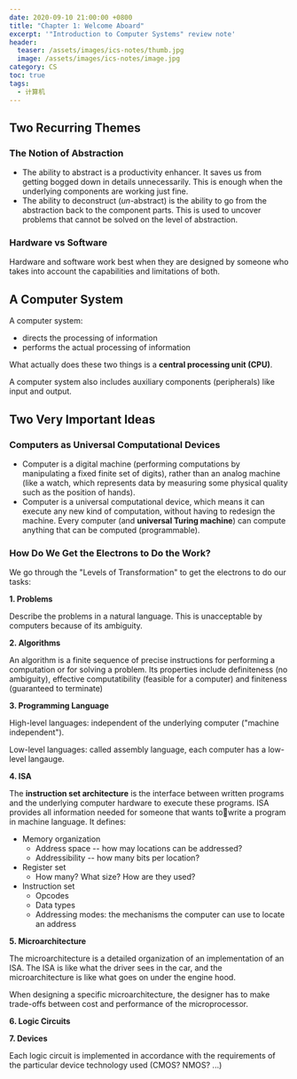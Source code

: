 ```yaml
---
date: 2020-09-10 21:00:00 +0800
title: "Chapter 1: Welcome Aboard"
excerpt: '"Introduction to Computer Systems" review note'
header:
  teaser: /assets/images/ics-notes/thumb.jpg
  image: /assets/images/ics-notes/image.jpg
category: CS
toc: true
tags:
  - 计算机
---
```


## Two Recurring Themes

### The Notion of Abstraction

- The ability to abstract is a productivity enhancer. It saves us from getting bogged down in details unnecessarily. This is enough when the underlying components are working just fine.
- The ability to deconstruct (_un_-abstract) is the ability to go from the abstraction back to the component parts. This is used to uncover problems that cannot be solved on the level of abstraction.

### Hardware vs Software

Hardware and software work best when they are designed by someone who takes into account the capabilities and limitations of both.

## A Computer System

A computer system:

- directs the processing of information
- performs the actual processing of information

What actually does these two things is a **central processing unit (CPU)**.

A computer system also includes auxiliary components (peripherals) like input and output.

## Two Very Important Ideas

### Computers as Universal Computational Devices

- Computer is a digital machine (performing computations by manipulating a fixed finite set of digits), rather than an analog machine (like a watch, which represents data by measuring some physical quality such as the position of hands).
- Computer is a universal computational device, which means it can execute any new kind of computation, without having to redesign the machine. Every computer (and **universal Turing machine**) can compute anything that can be computed (programmable).

### How Do We Get the Electrons to Do the Work?

We go through the "Levels of Transformation" to get the electrons to do our tasks:

**1\. Problems**

Describe the problems in a natural language. This is unacceptable by computers because of its ambiguity.

**2\. Algorithms**

An algorithm is a finite sequence of precise instructions for performing a computation or for solving a problem. Its properties include definiteness (no ambiguity), effective computatibility (feasible for a computer) and finiteness (guaranteed to terminate)

**3\. Programming Language**

High-level languages: independent of the underlying computer ("machine independent").

Low-level languages: called assembly language, each computer has a low-level langauge.

**4\. ISA**

The **instruction set architecture** is the interface between written programs and the underlying computer hardware to execute these programs. ISA provides all information needed for someone that wants towrite a program in machine language. It defines:

- Memory organization
  - Address space -- how may locations can be addressed?
  - Addressibility -- how many bits per location?
- Register set
  - How many? What size? How are they used?
- Instruction set
  - Opcodes
  - Data types
  - Addressing modes: the mechanisms the computer can use to locate an address

**5\. Microarchitecture**

The microarchitecture is a detailed organization of an implementation of an ISA. The ISA is like what the driver sees in the car, and the microarchitecture is like what goes on under the engine hood.

When designing a specific microarchitecture, the designer has to make trade-offs between cost and performance of the microprocessor.

**6\. Logic Circuits**

**7\. Devices**

Each logic circuit is implemented in accordance with the requirements of the particular device technology used (CMOS? NMOS? ...)
